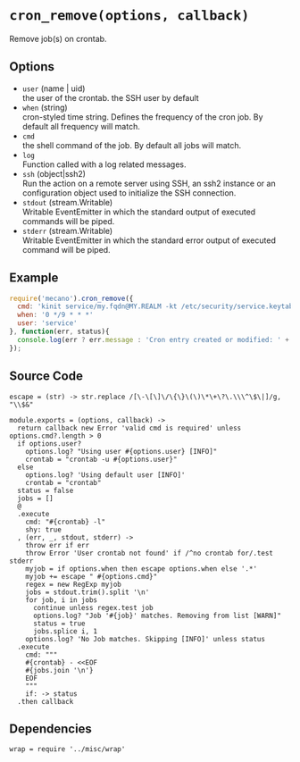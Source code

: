 
# `cron_remove(options, callback)`

Remove job(s) on crontab.

## Options

*   `user` (name | uid)   
    the user of the crontab. the SSH user by default   
*   `when` (string)   
    cron-styled time string. Defines the frequency of the cron job. By default all
    frequency will match.   
*   `cmd`   
    the shell command of the job. By default all jobs will match.   
*   `log`   
    Function called with a log related messages.   
*   `ssh` (object|ssh2)   
    Run the action on a remote server using SSH, an ssh2 instance or an
    configuration object used to initialize the SSH connection.   
*   `stdout` (stream.Writable)   
    Writable EventEmitter in which the standard output of executed commands will
    be piped.   
*   `stderr` (stream.Writable)   
    Writable EventEmitter in which the standard error output of executed command
    will be piped.   

## Example

```js
require('mecano').cron_remove({
  cmd: 'kinit service/my.fqdn@MY.REALM -kt /etc/security/service.keytab',
  when: '0 */9 * * *'
  user: 'service'
}, function(err, status){
  console.log(err ? err.message : 'Cron entry created or modified: ' + !!status);
});
```

## Source Code

    escape = (str) -> str.replace /[\-\[\]\/\{\}\(\)\*\+\?\.\\\^\$\|]/g, "\\$&"

    module.exports = (options, callback) ->
      return callback new Error 'valid cmd is required' unless options.cmd?.length > 0
      if options.user?
        options.log? "Using user #{options.user} [INFO]"
        crontab = "crontab -u #{options.user}"
      else
        options.log? 'Using default user [INFO]'
        crontab = "crontab"
      status = false
      jobs = []
      @
      .execute
        cmd: "#{crontab} -l"
        shy: true
      , (err, _, stdout, stderr) ->
        throw err if err
        throw Error 'User crontab not found' if /^no crontab for/.test stderr
        myjob = if options.when then escape options.when else '.*'
        myjob += escape " #{options.cmd}"
        regex = new RegExp myjob
        jobs = stdout.trim().split '\n'
        for job, i in jobs
          continue unless regex.test job
          options.log? "Job '#{job}' matches. Removing from list [WARN]"
          status = true
          jobs.splice i, 1
        options.log? 'No Job matches. Skipping [INFO]' unless status
      .execute
        cmd: """
        #{crontab} - <<EOF
        #{jobs.join '\n'}
        EOF
        """
        if: -> status
      .then callback

## Dependencies

    wrap = require '../misc/wrap'
